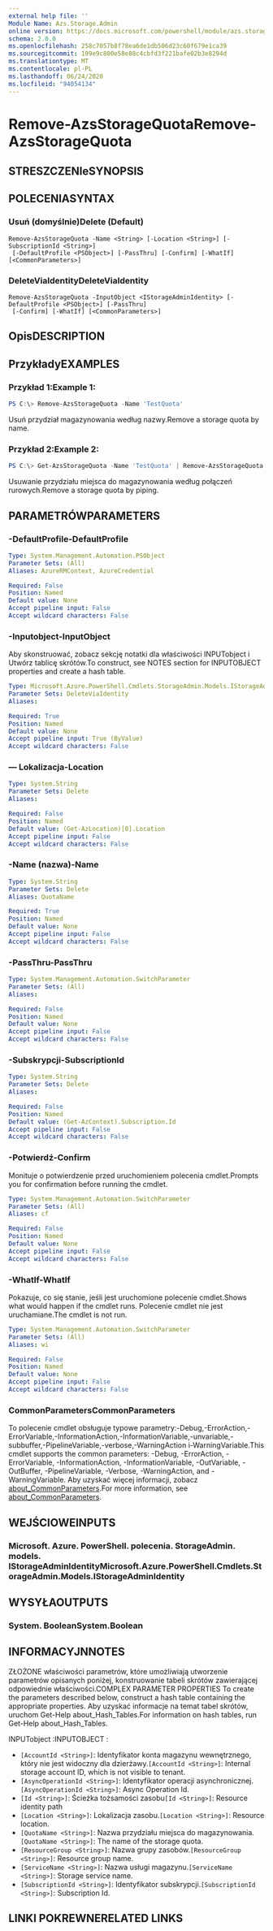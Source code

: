 ```yaml
---
external help file: ''
Module Name: Azs.Storage.Admin
online version: https://docs.microsoft.com/powershell/module/azs.storage.admin/remove-azsstoragequota
schema: 2.0.0
ms.openlocfilehash: 258c7057b8f78ea6de1db506d23c60f679e1ca39
ms.sourcegitcommit: 199e9c800e58e88c4cbfd3f221bafe02b3e8294d
ms.translationtype: MT
ms.contentlocale: pl-PL
ms.lasthandoff: 06/24/2020
ms.locfileid: "94054134"
---
```

# <span data-ttu-id="c70f9-101">Remove-AzsStorageQuota</span><span class="sxs-lookup"><span data-stu-id="c70f9-101">Remove-AzsStorageQuota</span></span>

## <span data-ttu-id="c70f9-102">STRESZCZENIe</span><span class="sxs-lookup"><span data-stu-id="c70f9-102">SYNOPSIS</span></span>


## <span data-ttu-id="c70f9-103">POLECENIA</span><span class="sxs-lookup"><span data-stu-id="c70f9-103">SYNTAX</span></span>

### <span data-ttu-id="c70f9-104">Usuń (domyślnie)</span><span class="sxs-lookup"><span data-stu-id="c70f9-104">Delete (Default)</span></span>
```
Remove-AzsStorageQuota -Name <String> [-Location <String>] [-SubscriptionId <String>]
 [-DefaultProfile <PSObject>] [-PassThru] [-Confirm] [-WhatIf] [<CommonParameters>]
```

### <span data-ttu-id="c70f9-105">DeleteViaIdentity</span><span class="sxs-lookup"><span data-stu-id="c70f9-105">DeleteViaIdentity</span></span>
```
Remove-AzsStorageQuota -InputObject <IStorageAdminIdentity> [-DefaultProfile <PSObject>] [-PassThru]
 [-Confirm] [-WhatIf] [<CommonParameters>]
```

## <span data-ttu-id="c70f9-106">Opis</span><span class="sxs-lookup"><span data-stu-id="c70f9-106">DESCRIPTION</span></span>


## <span data-ttu-id="c70f9-107">Przykłady</span><span class="sxs-lookup"><span data-stu-id="c70f9-107">EXAMPLES</span></span>

### <span data-ttu-id="c70f9-108">Przykład 1:</span><span class="sxs-lookup"><span data-stu-id="c70f9-108">Example 1:</span></span>
```powershell
PS C:\> Remove-AzsStorageQuota -Name 'TestQuota'
```

<span data-ttu-id="c70f9-109">Usuń przydział magazynowania według nazwy.</span><span class="sxs-lookup"><span data-stu-id="c70f9-109">Remove a storage quota by name.</span></span>

### <span data-ttu-id="c70f9-110">Przykład 2:</span><span class="sxs-lookup"><span data-stu-id="c70f9-110">Example 2:</span></span>
```powershell
PS C:\> Get-AzsStorageQuota -Name 'TestQuota' | Remove-AzsStorageQuota
```

<span data-ttu-id="c70f9-111">Usuwanie przydziału miejsca do magazynowania według połączeń rurowych.</span><span class="sxs-lookup"><span data-stu-id="c70f9-111">Remove a storage quota by piping.</span></span>

## <span data-ttu-id="c70f9-112">PARAMETRÓW</span><span class="sxs-lookup"><span data-stu-id="c70f9-112">PARAMETERS</span></span>

### <span data-ttu-id="c70f9-113">-DefaultProfile</span><span class="sxs-lookup"><span data-stu-id="c70f9-113">-DefaultProfile</span></span>


```yaml
Type: System.Management.Automation.PSObject
Parameter Sets: (All)
Aliases: AzureRMContext, AzureCredential

Required: False
Position: Named
Default value: None
Accept pipeline input: False
Accept wildcard characters: False

```

### <span data-ttu-id="c70f9-114">-Inputobject</span><span class="sxs-lookup"><span data-stu-id="c70f9-114">-InputObject</span></span>
<span data-ttu-id="c70f9-115">Aby skonstruować, zobacz sekcję notatki dla właściwości INPUTobject i Utwórz tablicę skrótów.</span><span class="sxs-lookup"><span data-stu-id="c70f9-115">To construct, see NOTES section for INPUTOBJECT properties and create a hash table.</span></span>

```yaml
Type: Microsoft.Azure.PowerShell.Cmdlets.StorageAdmin.Models.IStorageAdminIdentity
Parameter Sets: DeleteViaIdentity
Aliases:

Required: True
Position: Named
Default value: None
Accept pipeline input: True (ByValue)
Accept wildcard characters: False

```

### <span data-ttu-id="c70f9-116">— Lokalizacja</span><span class="sxs-lookup"><span data-stu-id="c70f9-116">-Location</span></span>


```yaml
Type: System.String
Parameter Sets: Delete
Aliases:

Required: False
Position: Named
Default value: (Get-AzLocation)[0].Location
Accept pipeline input: False
Accept wildcard characters: False

```

### <span data-ttu-id="c70f9-117">-Name (nazwa)</span><span class="sxs-lookup"><span data-stu-id="c70f9-117">-Name</span></span>


```yaml
Type: System.String
Parameter Sets: Delete
Aliases: QuotaName

Required: True
Position: Named
Default value: None
Accept pipeline input: False
Accept wildcard characters: False

```

### <span data-ttu-id="c70f9-118">-PassThru</span><span class="sxs-lookup"><span data-stu-id="c70f9-118">-PassThru</span></span>


```yaml
Type: System.Management.Automation.SwitchParameter
Parameter Sets: (All)
Aliases:

Required: False
Position: Named
Default value: None
Accept pipeline input: False
Accept wildcard characters: False

```

### <span data-ttu-id="c70f9-119">-Subskrypcji</span><span class="sxs-lookup"><span data-stu-id="c70f9-119">-SubscriptionId</span></span>


```yaml
Type: System.String
Parameter Sets: Delete
Aliases:

Required: False
Position: Named
Default value: (Get-AzContext).Subscription.Id
Accept pipeline input: False
Accept wildcard characters: False

```

### <span data-ttu-id="c70f9-120">-Potwierdź</span><span class="sxs-lookup"><span data-stu-id="c70f9-120">-Confirm</span></span>
<span data-ttu-id="c70f9-121">Monituje o potwierdzenie przed uruchomieniem polecenia cmdlet.</span><span class="sxs-lookup"><span data-stu-id="c70f9-121">Prompts you for confirmation before running the cmdlet.</span></span>

```yaml
Type: System.Management.Automation.SwitchParameter
Parameter Sets: (All)
Aliases: cf

Required: False
Position: Named
Default value: None
Accept pipeline input: False
Accept wildcard characters: False

```

### <span data-ttu-id="c70f9-122">-WhatIf</span><span class="sxs-lookup"><span data-stu-id="c70f9-122">-WhatIf</span></span>
<span data-ttu-id="c70f9-123">Pokazuje, co się stanie, jeśli jest uruchomione polecenie cmdlet.</span><span class="sxs-lookup"><span data-stu-id="c70f9-123">Shows what would happen if the cmdlet runs.</span></span>
<span data-ttu-id="c70f9-124">Polecenie cmdlet nie jest uruchamiane.</span><span class="sxs-lookup"><span data-stu-id="c70f9-124">The cmdlet is not run.</span></span>

```yaml
Type: System.Management.Automation.SwitchParameter
Parameter Sets: (All)
Aliases: wi

Required: False
Position: Named
Default value: None
Accept pipeline input: False
Accept wildcard characters: False

```

### <span data-ttu-id="c70f9-125">CommonParameters</span><span class="sxs-lookup"><span data-stu-id="c70f9-125">CommonParameters</span></span>
<span data-ttu-id="c70f9-126">To polecenie cmdlet obsługuje typowe parametry:-Debug,-ErrorAction,-ErrorVariable,-InformationAction,-InformationVariable,-unvariable,-subbuffer,-PipelineVariable,-verbose,-WarningAction i-WarningVariable.</span><span class="sxs-lookup"><span data-stu-id="c70f9-126">This cmdlet supports the common parameters: -Debug, -ErrorAction, -ErrorVariable, -InformationAction, -InformationVariable, -OutVariable, -OutBuffer, -PipelineVariable, -Verbose, -WarningAction, and -WarningVariable.</span></span> <span data-ttu-id="c70f9-127">Aby uzyskać więcej informacji, zobacz [about_CommonParameters](http://go.microsoft.com/fwlink/?LinkID=113216).</span><span class="sxs-lookup"><span data-stu-id="c70f9-127">For more information, see [about_CommonParameters](http://go.microsoft.com/fwlink/?LinkID=113216).</span></span>

## <span data-ttu-id="c70f9-128">WEJŚCIOWE</span><span class="sxs-lookup"><span data-stu-id="c70f9-128">INPUTS</span></span>

### <span data-ttu-id="c70f9-129">Microsoft. Azure. PowerShell. polecenia. StorageAdmin. models. IStorageAdminIdentity</span><span class="sxs-lookup"><span data-stu-id="c70f9-129">Microsoft.Azure.PowerShell.Cmdlets.StorageAdmin.Models.IStorageAdminIdentity</span></span>

## <span data-ttu-id="c70f9-130">WYSYŁA</span><span class="sxs-lookup"><span data-stu-id="c70f9-130">OUTPUTS</span></span>

### <span data-ttu-id="c70f9-131">System. Boolean</span><span class="sxs-lookup"><span data-stu-id="c70f9-131">System.Boolean</span></span>



## <span data-ttu-id="c70f9-132">INFORMACYJN</span><span class="sxs-lookup"><span data-stu-id="c70f9-132">NOTES</span></span>

<span data-ttu-id="c70f9-133">ZŁOŻONE właściwości parametrów, które umożliwiają utworzenie parametrów opisanych poniżej, konstruowanie tabeli skrótów zawierającej odpowiednie właściwości.</span><span class="sxs-lookup"><span data-stu-id="c70f9-133">COMPLEX PARAMETER PROPERTIES To create the parameters described below, construct a hash table containing the appropriate properties.</span></span> <span data-ttu-id="c70f9-134">Aby uzyskać informacje na temat tabel skrótów, uruchom Get-Help about_Hash_Tables.</span><span class="sxs-lookup"><span data-stu-id="c70f9-134">For information on hash tables, run Get-Help about_Hash_Tables.</span></span>

<span data-ttu-id="c70f9-135">INPUTobject <IStorageAdminIdentity> :</span><span class="sxs-lookup"><span data-stu-id="c70f9-135">INPUTOBJECT <IStorageAdminIdentity>:</span></span> 
  - <span data-ttu-id="c70f9-136">`[AccountId <String>]`: Identyfikator konta magazynu wewnętrznego, który nie jest widoczny dla dzierżawy.</span><span class="sxs-lookup"><span data-stu-id="c70f9-136">`[AccountId <String>]`: Internal storage account ID, which is not visible to tenant.</span></span>
  - <span data-ttu-id="c70f9-137">`[AsyncOperationId <String>]`: Identyfikator operacji asynchronicznej.</span><span class="sxs-lookup"><span data-stu-id="c70f9-137">`[AsyncOperationId <String>]`: Async Operation Id.</span></span>
  - <span data-ttu-id="c70f9-138">`[Id <String>]`: Ścieżka tożsamości zasobu</span><span class="sxs-lookup"><span data-stu-id="c70f9-138">`[Id <String>]`: Resource identity path</span></span>
  - <span data-ttu-id="c70f9-139">`[Location <String>]`: Lokalizacja zasobu.</span><span class="sxs-lookup"><span data-stu-id="c70f9-139">`[Location <String>]`: Resource location.</span></span>
  - <span data-ttu-id="c70f9-140">`[QuotaName <String>]`: Nazwa przydziału miejsca do magazynowania.</span><span class="sxs-lookup"><span data-stu-id="c70f9-140">`[QuotaName <String>]`: The name of the storage quota.</span></span>
  - <span data-ttu-id="c70f9-141">`[ResourceGroup <String>]`: Nazwa grupy zasobów.</span><span class="sxs-lookup"><span data-stu-id="c70f9-141">`[ResourceGroup <String>]`: Resource group name.</span></span>
  - <span data-ttu-id="c70f9-142">`[ServiceName <String>]`: Nazwa usługi magazynu.</span><span class="sxs-lookup"><span data-stu-id="c70f9-142">`[ServiceName <String>]`: Storage service name.</span></span>
  - <span data-ttu-id="c70f9-143">`[SubscriptionId <String>]`: Identyfikator subskrypcji.</span><span class="sxs-lookup"><span data-stu-id="c70f9-143">`[SubscriptionId <String>]`: Subscription Id.</span></span>

## <span data-ttu-id="c70f9-144">LINKI POKREWNE</span><span class="sxs-lookup"><span data-stu-id="c70f9-144">RELATED LINKS</span></span>

